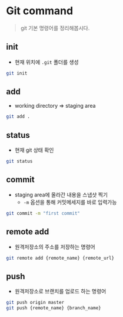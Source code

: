 # Git command

> git 기본 명령어를 정리해봅시다.

## init
- 현재 위치에 `.git` 폴더를 생성

```bash
git init
```

## add
- working directory => staging area


```bash
git add .
```


## status
- 현재 git 상태 확인

```bash
git status
```

## commit
- staging area에 올라간 내용을 스냅샷 찍기
    - `-m` 옵션을 통해 커밋메세지를 바로 입력가능

```bash
git commit -m "first commit"
```

## remote add

- 원격저장소의 주소를 저장하는 명령어

```bash
git remote add {remote_name} {remote_url}
```


## push

- 원격저장소로 브랜치를 업로드 하는 명령어

```bash
git push origin master
git push {remote_name} {branch_name}
```


